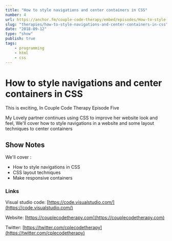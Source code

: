 ```yaml
---
title: "How to style navigations and center containers in CSS"
number: 4
url: https://anchor.fm/couple-code-therapy/embed/episodes/How-to-style-navigations-and-center-containers-in-CSS-e26q0d
slug: "therapies/how-to-style-navigations-and-center-containers-in-css"
date: "2018-09-12"
type: "show"
publish: true
tags:
    - programming
    - html
    - css
---
```


# How to style navigations and center containers in CSS

This is exciting, In Couple Code Therapy Episode Five

My Lovely partner continues using CSS to improve her website look and feel, We'll cover how to style navigations in a website and some layout techniques to center containers

## Show Notes

We'll cover :

- How to style navigations in CSS
- CSS layout techniques
- Make responsive containers

### Links
 
Visual studio code: [https://code.visualstudio.com/](https://code.visualstudio.com/)

Website: [https://couplecodetherapy.com](https://couplecodetherapy.com)

Twitter: [https://twitter.com/cplecodetherapy](https://twitter.com/cplecodetherapy)
